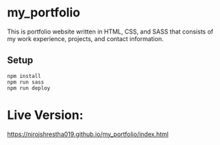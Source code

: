 # my_portfolio
This is portfolio website written in HTML, CSS, and SASS that consists of my work experience, projects, and contact information.

## Setup
```
npm install
npm run sass
npm run deploy
```

# Live Version: 
https://nirojshrestha019.github.io/my_portfolio/index.html
